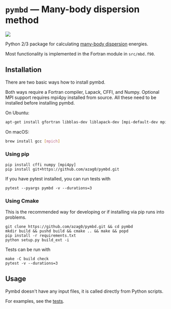 # `pymbd` — Many-body dispersion method

[![](https://travis-ci.org/azag0/pymbd.svg?branch=master)](https://travis-ci.org/azag0/pymbd)

Python 2/3 package for calculating [many-body dispersion](http://dx.doi.org/10.1063/1.4865104) energies.

Most functionality is implemented in the Fortran module in `src/mbd.f90`.

## Installation

There are two basic ways how to install pymbd.

Both ways require a Fortran compiler, Lapack, CFFI, and Numpy. Optional MPI support requires mpi4py installed from source. All these need to be installed before installing pymbd.

On Ubuntu:

```bash
apt-get install gfortran libblas-dev liblapack-dev [mpi-default-dev mpi-default-bin]
```

On macOS:

```bash
brew install gcc [mpich]
```

### Using pip

```
pip install cffi numpy [mpi4py]
pip install git+https://github.com/azag0/pymbd.git
```

If you have pytest installed, you can run tests with

```
pytest --pyargs pymbd -v --durations=3
```

### Using Cmake

This is the recommended way for developing or if installing via pip runs into problems.

```
git clone https://github.com/azag0/pymbd.git && cd pymbd
mkdir build && pushd build && cmake .. && make && popd
pip install -r requirements.txt
python setup.py build_ext -i
```

Tests can be run with

```
make -C build check
pytest -v --durations=3
```

## Usage

Pymbd doesn't have any input files, it is called directly from Python scripts. 

For examples, see the [tests](https://github.com/azag0/pymbd/blob/master/pymbd/test_pymbd.py).

